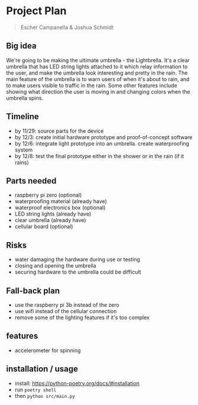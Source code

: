 # Project Plan

> Escher Campanella & Joshua Schmidt

## Big idea

We're going to be making the ultimate umbrella - the Lightbrella. It's a clear umbrella that has LED string lights attached to it which relay information to the user, and make the umbrella look interesting and pretty in the rain. The main feature of the umbrella is to warn users of when it's about to rain, and to make users visible to traffic in the rain. Some other features include showing what direction the user is moving in and changing colors when the umbrella spins.

## Timeline

- by 11/29: source parts for the device
- by 12/3: create initial hardware prototype and proof-of-concept software
- by 12/6: integrate light prototype into an umbrella. create waterproofing system
- by 12/8: test the final prototype either in the shower or in the rain (if it rains)

## Parts needed

- raspberry pi zero (optional)
- waterproofing material (already have)
- waterproof electronics box (optional)
- LED string lights (already have)
- clear umbrella (already have)
- cellular board (optional)

## Risks

- water damaging the hardware during use or testing
- closing and opening the umbrella
- securing hardware to the umbrella could be difficult 

## Fall-back plan

- use the raspberry pi 3b instead of the zero
- use wifi instead of the cellular connection
- remove some of the lighting features if it's too complex

## features

- accelerometer for spinning

## installation / usage

- install: https://python-poetry.org/docs/#installation
- run `poetry shell`
- then `python src/main.py`
